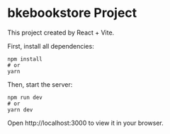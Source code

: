 # bkebookstore Project 
This project created by React + Vite.

First, install all dependencies:
```
npm install
# or
yarn
```

Then, start the server:
```
npm run dev
# or
yarn dev
```

Open http://localhost:3000 to view it in your browser.